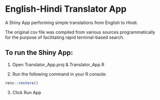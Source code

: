 # English-Hindi Translator App
A Shiny App performing simple translations from English to Hindi.

The original csv file was compiled from various sources programmatically for the purpose of facilitating rapid terminal-based search.  

## To run the Shiny App:
1) Open Translator_App.proj & Translator_App.R

2) Run the following command in your R console:
```r
renv::restore()
```

3) Click Run App

